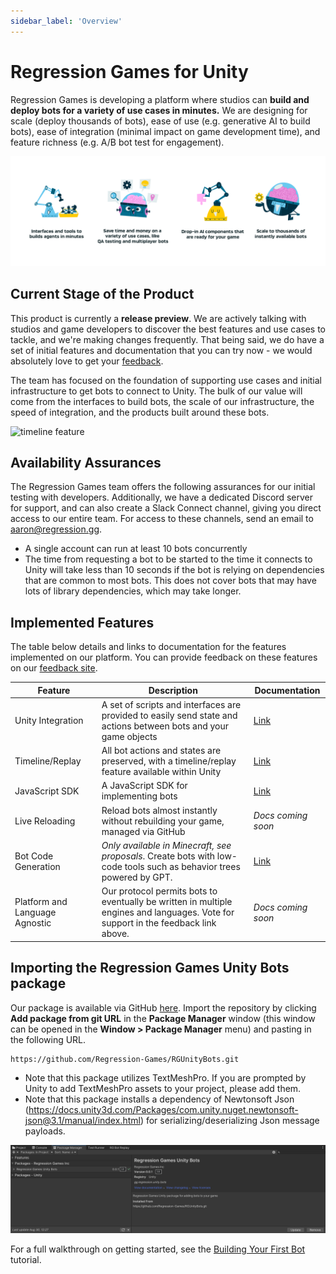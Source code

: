 ```yaml
---
sidebar_label: 'Overview'
---
```


# Regression Games for Unity

Regression Games is developing a platform where studios can **build and deploy bots for a variety of use cases in minutes.** We are designing for scale (deploy thousands of bots), ease of use (e.g. generative AI to build bots), ease of integration (minimal impact on game development time), and feature richness (e.g. A/B bot test for engagement).

![vision](vision.png)

## Current Stage of the Product

This product is currently a **release preview**. We are actively talking with studios and game developers to discover the best features and use cases to tackle, and we're making changes frequently. That being said, we do have
a set of initial features and documentation that you can try now - we would absolutely love to get your [feedback](https://regression-games.sleekplan.app/feedback).

The team has focused on the foundation of supporting use cases and initial infrastructure to get bots to connect to Unity. The bulk
of our value will come from the interfaces to build bots, the scale of our infrastructure, the speed of integration, and the products
built around these bots.

![timeline feature](timeline.png)

## Availability Assurances

The Regression Games team offers the following assurances for our initial testing with developers. Additionally, we have a dedicated Discord server for support, and can also create a Slack Connect channel, giving you direct access to our entire team. For access to
these channels, send an email to [aaron@regression.gg](mailto:aaron@regression.gg).

* A single account can run at least 10 bots concurrently
* The time from requesting a bot to be started to the time it connects to Unity will take less than 10 seconds if the bot is relying on dependencies that are common to most bots. This does not cover bots that may have lots of library dependencies, which may take longer.

## Implemented Features

The table below details and links to documentation for the features implemented on our platform. You can provide feedback on these
features on our [feedback site](https://regression-games.sleekplan.app/feedback).

| **Feature**                    | **Description**                                                                                                                   | **Documentation** |
|--------------------------------|-----------------------------------------------------------------------------------------------------------------------------------|-------------------|
| Unity Integration              | A set of scripts and interfaces are provided to easily send state and actions between bots and your game objects                  | [Link](./RGBotSpawnManager)       |
| Timeline/Replay                | All bot actions and states are preserved, with a timeline/replay feature available within Unity                                   | [Link](./in-editor-replay)       |
| JavaScript SDK                 | A JavaScript SDK for implementing bots                                                                                            | [Link](./creating-bots/configuration)       |
| Live Reloading                 | Reload bots almost instantly without rebuilding your game, managed via GitHub                                                     | _Docs coming soon_       |
| Bot Code Generation            | _Only available in Minecraft, see proposals_. Create bots with low-code tools such as behavior trees powered by GPT.              | [Link](../../../players/creating-bots/agent-builder)       |
| Platform and Language Agnostic | Our protocol permits bots to eventually be written in multiple engines and languages. Vote for support in the feedback link above. | _Docs coming soon_       |

## Importing the Regression Games Unity Bots package

Our package is available via GitHub [here](https://github.com/Regression-Games/RGUnityBots). Import the repository by 
clicking **Add package from git URL** in the **Package Manager** window (this window can be opened
in the **Window > Package Manager** menu) and pasting in the following URL.

```
https://github.com/Regression-Games/RGUnityBots.git
```

- Note that this package utilizes TextMeshPro.  If you are prompted by Unity to add TextMeshPro assets to your project, please add them.
- Note that this package installs a dependency of Newtonsoft Json (https://docs.unity3d.com/Packages/com.unity.nuget.newtonsoft-json@3.1/manual/index.html) for serializing/deserializing Json message payloads.

![Screenshot of the package imported into the project](../tutorials/first_bot_tutorial_images/tutorial_1_package.png)

For a full walkthrough on getting started, see the [Building Your First Bot](../tutorials/first_tutorial.md) tutorial.